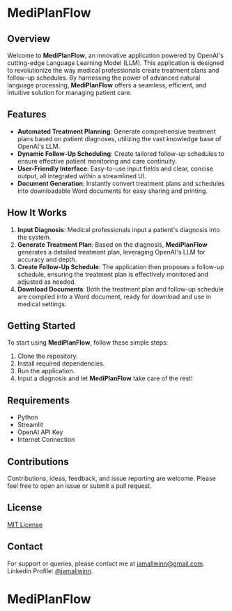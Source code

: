 # MediPlanFlow

## Overview
Welcome to **MediPlanFlow**, an innovative application powered by OpenAI's cutting-edge Language Learning Model (LLM). This application is designed to revolutionize the way medical professionals create treatment plans and follow-up schedules. By harnessing the power of advanced natural language processing, **MediPlanFlow** offers a seamless, efficient, and intuitive solution for managing patient care.

## Features
- **Automated Treatment Planning**: Generate comprehensive treatment plans based on patient diagnoses, utilizing the vast knowledge base of OpenAI's LLM.
- **Dynamic Follow-Up Scheduling**: Create tailored follow-up schedules to ensure effective patient monitoring and care continuity.
- **User-Friendly Interface**: Easy-to-use input fields and clear, concise output, all integrated within a streamlined UI.
- **Document Generation**: Instantly convert treatment plans and schedules into downloadable Word documents for easy sharing and printing.

## How It Works
1. **Input Diagnosis**: Medical professionals input a patient's diagnosis into the system.
2. **Generate Treatment Plan**: Based on the diagnosis, **MediPlanFlow** generates a detailed treatment plan, leveraging OpenAI's LLM for accuracy and depth.
3. **Create Follow-Up Schedule**: The application then proposes a follow-up schedule, ensuring the treatment plan is effectively monitored and adjusted as needed.
4. **Download Documents**: Both the treatment plan and follow-up schedule are compiled into a Word document, ready for download and use in medical settings.

## Getting Started
To start using **MediPlanFlow**, follow these simple steps:
1. Clone the repository.
2. Install required dependencies.
3. Run the application.
4. Input a diagnosis and let **MediPlanFlow** take care of the rest!

## Requirements
- Python
- Streamlit
- OpenAI API Key
- Internet Connection

## Contributions
Contributions, ideas, feedback, and issue reporting are welcome. Please feel free to open an issue or submit a pull request.

## License
[MIT License](LICENSE)

## Contact
For support or queries, please contact me at [jamallwinn@gmail.com](mailto:jamallwinn@gmail.com).
Linkedin Profile: [@jamallwinn](https://www.linkedin.com/in/jamall-winn-994b0935/).
# MediPlanFlow
